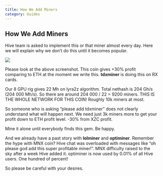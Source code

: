 ```yaml
---
title: How We Add Miners
category: Guides
---
```


## How We Add Miners
Hive team is asked to implement this or that miner almost every day. Here we will explain why we don’t do this until it becomes popular.

<img src="http://forum.hiveos.farm/uploads/editor/r6/dyqion5c9r9u.png">

Please look at the above screenshot. This coin gives +30% profit comparing to ETH at the moment we write this. **tdxminer** is doing this on RX cards.

Our 8 GPU rig gives 22 Mh on lyra2z algorithm. Total nethash is 204 Gh/s (204 000 Mh/s). So there are around 204 000 / 22 = 9200 miners. THIS IS THE WHOLE NETWORK FOR THIS COIN! Roughly 10k miners at most.

So someone who is asking “please add tdxminer” does not clearly understand what will happen next. We need just 3k miners more to get your profit down to ETH profit level. -30% from XZC profit.

Mine it alone until everybody finds this gem. Be happy.

And we already have a past story with **lolminer** and **optiminer**. Remember the hype with MNX coin? Hive chat was overloaded with messages like “oh please god add this super profitable miner!”. MNX difficulty raised to the sky after a week Hive added it. optiminer is now used by 0.01% of all Hive users. One hundred of percent!

So please be careful with your desires.
